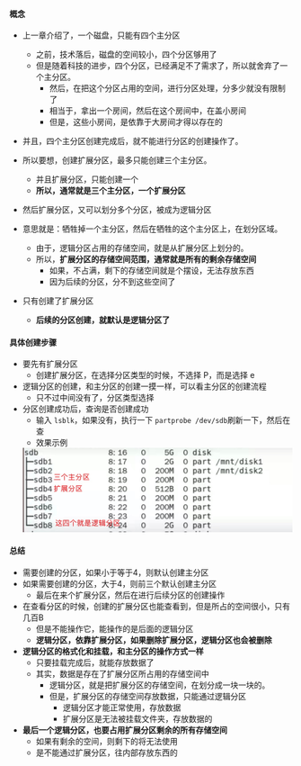 #### 概念
- 上一章介绍了，一个磁盘，只能有四个主分区
  - 之前，技术落后，磁盘的空间较小，四个分区够用了
  - 但是随着科技的进步，四个分区，已经满足不了需求了，所以就舍弃了一个主分区。
    - 然后，在把这个分区占用的空间，进行分区处理，分多少就没有限制了
    - 相当于，拿出一个房间，然后在这个房间中，在盖小房间
    - 但是，这些小房间，是依靠于大房间才得以存在的
- 并且，四个主分区创建完成后，就不能进行分区的创建操作了。
- 所以要想，创建扩展分区，最多只能创建三个主分区。
  - 并且扩展分区，只能创建一个
  - **所以，通常就是三个主分区，一个扩展分区**
- 然后扩展分区，又可以划分多个分区，被成为逻辑分区

- 意思就是：牺牲掉一个主分区，然后在牺牲的这个主分区上，在划分区域。
  - 由于，逻辑分区占用的存储空间，就是从扩展分区上划分的。
  - 所以，**扩展分区的存储空间范围，通常就是所有的剩余存储空间**
    - 如果，不占满，剩下的存储空间就是个摆设，无法存放东西
    - 因为后续的分区，分不到这些空间了
- 只有创建了扩展分区
  - **后续的分区创建，就默认是逻辑分区了**


#### 具体创建步骤
- 要先有扩展分区
  - 创建扩展分区，在选择分区类型的时候，不选择 P，而是选择 e
- 逻辑分区的创建，和主分区的创建一摸一样，可以看主分区的创建流程
  - 只不过中间没有了，分区类型选择
- 分区创建成功后，查询是否创建成功
  - 输入 `lsblk`，如果没有，执行一下 `partprobe /dev/sdb`刷新一下，然后在查
  - 效果示例
  <img src='../../imgs/img16.png'>


#### 总结
- 需要创建的分区，如果小于等于4，则默认创建主分区
- 如果需要创建的分区，大于4，则前三个默认创建主分区
  - 最后在来个扩展分区，然后在进行后续分区的创建操作
- 在查看分区的时候，创建的扩展分区也能查看到，但是所占的空间很小，只有几百B
  - 但是不能操作它，能操作的是后面的逻辑分区
  - **逻辑分区，依靠扩展分区，如果删除扩展分区，逻辑分区也会被删除**
- **逻辑分区的格式化和挂载，和主分区的操作方式一样**
  - 只要挂载完成后，就能存放数据了
  - 其实，数据是存在了扩展分区所占用的存储空间中
    - 逻辑分区，就是把扩展分区的存储空间，在划分成一块一块的。
    - 但是，扩展分区的存储空间存放数据，只能通过逻辑分区
      - 逻辑分区才能正常使用，存放数据
      - 扩展分区是无法被挂载文件夹，存放数据的
- **最后一个逻辑分区，也要占用扩展分区剩余的所有存储空间**
  - 如果有剩余的空间，则剩下的将无法使用
  - 是不能通过扩展分区，往内部存放东西的